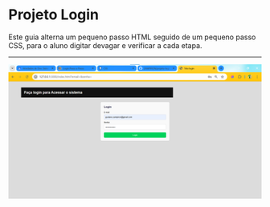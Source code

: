# Projeto Login

Este guia alterna um pequeno passo HTML seguido de um pequeno passo CSS, para o aluno digitar devagar e verificar a cada etapa.

---
![alt text](assets\image.png)

